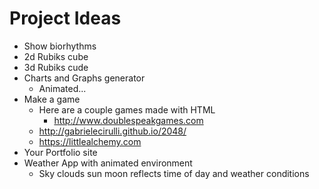 # Project Ideas 

- Show biorhythms
- 2d Rubiks cube
- 3d Rubiks cude
- Charts and Graphs generator
  - Animated...
- Make a game 
  - Here are a couple games made with HTML
    - http://www.doublespeakgames.com
  - http://gabrielecirulli.github.io/2048/
  - https://littlealchemy.com
- Your Portfolio site
- Weather App with animated environment
  - Sky clouds sun moon reflects time of day and weather conditions
  

  

  
